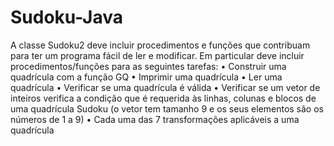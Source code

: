 # Sudoku-Java

A classe Sudoku2 deve incluir procedimentos e funções que contribuam para ter um programa fácil de ler e modificar. 
Em particular deve incluir procedimentos/funções para as seguintes tarefas: 
• Construir uma quadrícula com a função GQ 
• Imprimir uma quadrícula 
• Ler uma quadrícula 
• Verificar se uma quadrícula é válida 
• Verificar se um vetor de inteiros verifica a condição que é requerida às linhas, colunas e blocos de uma quadrícula 
Sudoku (o vetor tem tamanho 9 e os seus elementos são os números de 1 a 9) 
• Cada uma das 7 transformações aplicáveis a uma quadrícula 